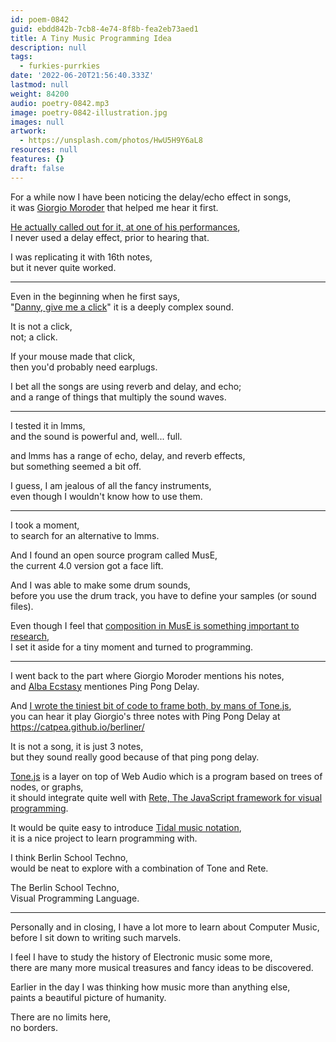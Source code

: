 ```yaml
---
id: poem-0842
guid: ebdd842b-7cb8-4e74-8f8b-fea2eb73aed1
title: A Tiny Music Programming Idea
description: null
tags:
  - furkies-purrkies
date: '2022-06-20T21:56:40.333Z'
lastmod: null
weight: 84200
audio: poetry-0842.mp3
image: poetry-0842-illustration.jpg
images: null
artwork:
  - https://unsplash.com/photos/HwU5H9Y6aL8
resources: null
features: {}
draft: false
---
```


For a while now I have been noticing the delay/echo effect in songs,\
it was [Giorgio Moroder](https://www.youtube.com/watch?v=BDgelEJwZoo) that helped me hear it first.

[He actually called out for it, at one of his performances](https://youtu.be/BDgelEJwZoo?t=90),\
I never used a delay effect, prior to hearing that.

I was replicating it with 16th notes,\
but it never quite worked.

---

Even in the beginning when he first says,\
"[Danny, give me a click](https://youtu.be/BDgelEJwZoo?t=44)" it is a deeply complex sound.

It is not a click,\
not; a click.

If your mouse made that click,\
then you'd probably need earplugs.

I bet all the songs are using reverb and delay, and echo;\
and a range of things that multiply the sound waves.

---

I tested it in lmms,\
and the sound is powerful and, well... full.

and lmms has a range of echo, delay, and reverb effects,\
but something seemed a bit off.

I guess, I am jealous of all the fancy instruments,\
even though I wouldn't know how to use them.

---

I took a moment,\
to search for an alternative to lmms.

And I found an open source program called MusE,\
the current 4.0 version got a face lift.

And I was able to make some drum sounds,\
before you use the drum track, you have to define your samples (or sound files).

Even though I feel that [composition in MusE is something important to research](https://www.youtube.com/watch?v=vRP8xdJ2p8A\&list=PLZ9h4Km-GCNYcylMk20a6ZbOSjDMYLEQa),\
I set it aside for a tiny moment and turned to programming.

---

I went back to the part where Giorgio Moroder mentions his notes,\
and [Alba Ecstasy](https://youtu.be/xvakybXzpVs?t=163) mentiones Ping Pong Delay.

And [I wrote the tiniest bit of code to frame both, by mans of Tone.js](https://github.com/catpea/berliner/blob/main/docs/index.html#L18),\
you can hear it play Giorgio's three notes with Ping Pong Delay at <https://catpea.github.io/berliner/>

It is not a song, it is just 3 notes,\
but they sound really good because of that ping pong delay.

[Tone.js](https://tonejs.github.io/) is a layer on top of Web Audio which is a program based on trees of nodes, or graphs,\
it should integrate quite well with [Rete, The JavaScript framework for visual programming](https://rete.js.org/).

It would be quite easy to introduce [Tidal music notation](https://tonejs.github.io/docs/14.7.77/Sequence),\
it is a nice project to learn programming with.

I think Berlin School Techno,\
would be neat to explore with a combination of Tone and Rete.

The Berlin School Techno,\
Visual Programming Language.

---

Personally and in closing, I have a lot more to learn about Computer Music,\
before I sit down to writing such marvels.

I feel I have to study the history of Electronic music some more,\
there are many more musical treasures and fancy ideas to be discovered.

Earlier in the day I was thinking how music more than anything else,\
paints a beautiful picture of humanity.

There are no limits here,\
no borders.
